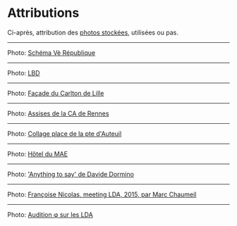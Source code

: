 # Attributions

Ci-après, attribution des [photos stockées](../_aux), utilisées ou pas.

---
Photo: [Schéma Vè République](https://fr.wikipedia.org/wiki/Assembl%C3%A9e_nationale_(France)#/media/Fichier:Schema_pouvoirs_Ve_republique_France-vec-final_form-ok.svg)

---
Photo: [LBD](https://upload.wikimedia.org/wikipedia/commons/c/c2/Alternative_libertaire_mensuel_(24559402402)_(cropped).jpg)

---
Photo: [Façade du Carlton de Lille](https://commons.wikimedia.org/wiki/File:Bellefa%C3%A7adecarlton.jpg)

---
Photo: [Assises de la CA de Rennes](https://fr.wikipedia.org/wiki/Cour_d'assises_(France)#/media/Fichier:Parlement_de_Bretagne_-_Salle_des_Assises_1.jpg)

---
Photo: [Collage place de la pte d'Auteuil](https://fr.wikipedia.org/wiki/Affaire_Sarah_Halimi#/media/Fichier:Collage_Sarah_Halimi,_place_de_la_Porte-d'Auteuil,_Paris_16e.jpg)

---
Photo: [Hôtel du MAE](https://commons.wikimedia.org/w/index.php?curid=17776637)

---
Photo: ['Anything to say' de Davide Dormino](http://davidedormino.com/2015/05/27/anything-to-say-a-monument-to-courage/#jp-carousel-532)

---
Photo: [Françoise Nicolas, meeting LDA, 2015, par Marc Chaumeil](https://www.liberation.fr/resizer/Ygw6gn4dOU3szIG7zi8ZbVTAkFM=/800x0/filters:format(jpg):quality(70)/cloudfront-eu-central-1.images.arcpublishing.com/liberation/6LH7K6MIGVT62DR63VG463FTWM.jpg)

---
Photo: [Audition φ sur les LDA](https://github.com/francoise-nicolas/audition-phi)
